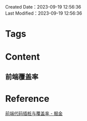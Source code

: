 Created Date：2023-09-19 12:56:36  
Last Modified：2023-09-19 12:56:36

# Tags

# Content

## 前端覆盖率

# Reference

[前端代码插桩与覆盖率 - 掘金](https://juejin.cn/post/7022928631756226591)
